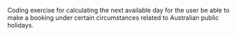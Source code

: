 Coding exercise for calculating the next available day for the user be able to make a booking under certain circumstances related to Australian public holidays.
